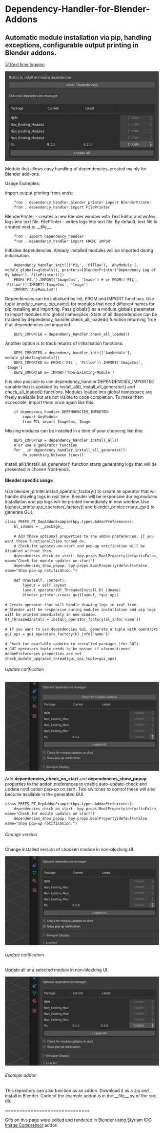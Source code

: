 # Dependency-Handler-for-Blender-Addons
## Automatic module installation via pip, handling exceptions, configurable output printing in Blender addons.

[![Real time logging](https://img.youtube.com/vi/zgJLy2tE1-0/0.jpg)](https://www.youtube.com/watch?v=zgJLy2tE1-0)

![Dependency GUI](https://github.com/theres1/Dependency-Handler-for-Blender-Addons/blob/main/gui.jpg?raw=true)

Module that allows easy handling of dependencies, created mainly for Blender add-ons.

Usage Examples:

Import output printing front-ends:
```
    from . dependency_handler.blender_printer import BlenderPrinter
    from . dependency_handler import FilePrinter
```
BlenderPrinter - creates a new Blender window with Text Editor and writes logs into text file.
FilePrinter - writes logs into text file. By default, text file is created next to &lowbar;&lowbar;file&lowbar;&lowbar;.
```
    from . import dependency_handler
    from . dependency_handler import FROM, IMPORT
```
Initialise dependencies. Already installed modules will be imported during initialisation.
```
    dependency_handler.init([('PIL', 'Pillow'), 'AnyModule'], module_globals=globals(), printers=[BlenderPrinter("Dependency Log of My Addon"), FilePrinter()])
    FROM('PIL').IMPORT('ImageCms', 'Image') # or FROM(('PIL', 'Pillow')).IMPORT('ImageCms', 'Image')
    IMPORT('AnyModule2')
```
Dependencies can be initialised by init, FROM and IMPORT functions. Use tuple (module_name, pip_name) for modules that need different names for pip installing and importing.
Pass globals() as a module_globals parameter to import modules into global namespace.
State of all dependencies can be tracked by dependency_handler.check_all_loaded() function returning True if all dependencies are imported.
```    
    DEPS_IMPORTED = dependency_handler.check_all_loaded()
```
Another option is to track returns of initialisation functions:
```
    DEPS_IMPORTED = dependency_handler.init(['AnyModule'], module_globals=globals())
    DEPS_IMPORTED &= FROM(('PIL', 'Pillow')).IMPORT('ImageCms', 'Image')
    DEPS_IMPORTED &= IMPORT('Non-Existing-Module')
```
It is also possible to use dependency_handler.DEPENDENCIES_IMPORTED variable that is updated by install_all(), install_all_generator() and check_all_loaded() functions.
Modules loaded into global namespace are freely available but are not visible to code completion.
To make them accessible, import them once again like this:
```
    if dependency_handler.DEPENDENCIES_IMPORTED:
        import AnyModule
        from PIL import ImageCms, Image
```
Missing modules can be installed in a time of your choosing like this:
```
    DEPS_IMPORTED = dependency_handler.install_all()
    # or use a generator function
    for _ in dependency_handler.install_all_generator():
        do_something_between_lines()
```
install_all()/install_all_generator() function starts generating logs that will be presented in chosen front-ends.

#### Blender specific usage
Use blender_printer.install_operator_factory() to create an operator that will handle drawing logs in real time.
Blender will be responsive during modules installation and pip logs will be printed immediately in new window.
Use blender_printer.gui_operators_factory() and blender_printer.create_gui() to generate GUI.
```
class PREFS_PT_DepAddonExample(bpy.types.AddonPreferences):
    bl_idname = __package__
    
    # Add these optional properties to the addon preferences, if you want these functionalities turned on.
    # Check-for-updates-on-start and pop-up notification will be disabled without them.
    dependencies_check_on_start: bpy.props.BoolProperty(default=False, name="Check for module updates on start")
    dependencies_show_popup: bpy.props.BoolProperty(default=False, name="Show pop-up notification.")
    
    def draw(self, context):
        layout = self.layout
        layout.operator(OT_ThreadedInstall.bl_idname)
        blender_printer.create_gui(layout, *gui_ops)

# Create operator that will handle drawing logs in real time.
# Blender will be responsive during modules installation and pip logs will be printed immediately in new window.
OT_ThreadedInstall = install_operator_factory(bl_info['name'])

# If you want to use dependencies GUI, generate a tuple with operators
gui_ops = gui_operators_factory(bl_info['name'])

# Check for available updates to installed packages (for GUI).
# GUI operators tuple needs to be passed if aformentioned AddonPreferences properties are set
check_module_upgrades_thread(gui_ops_tuple=gui_ops)
```

###### Update notification
![Update notification](https://github.com/theres1/Dependency-Handler-for-Blender-Addons/blob/main/popup.gif?raw=true)

Add __dependencies_check_on_start__ and __dependencies_show_popup__ properties to the addon preferences to enable auto-update-check and update notification pop-up on start. Two switches to control these will also become available in the generated GUI.
```
class PREFS_PT_DepAddonExample(bpy.types.AddonPreferences):
    dependencies_check_on_start: bpy.props.BoolProperty(default=False, name="Check for module updates on start")
    dependencies_show_popup: bpy.props.BoolProperty(default=False, name="Show pop-up notification.")
```

###### Change version
Change installed version of choosen module in non-blocking UI.

![Change version](https://github.com/theres1/Dependency-Handler-for-Blender-Addons/blob/main/change.gif?raw=true)

###### Update notification
Update all or a selected module in non-blocking UI.

![Update](https://github.com/theres1/Dependency-Handler-for-Blender-Addons/blob/main/update.gif?raw=true)

###### Example addon
This repository can also function as an addon. Download it as a zip and install in Blender. Code of the example addon is in the &lowbar;&lowbar;file&lowbar;&lowbar;.py of the root dir.

==============================

Gifs on this page were edited and rendered in Blender using [Styriam ICC Image Compressor](https://www.styriam.com/products/icc_image_compressor.php) addon.